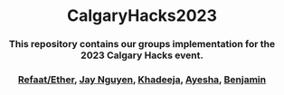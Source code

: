 <div align=center>
  <h1> CalgaryHacks2023 </h1>
  <h3> This repository contains our groups implementation for the 2023 Calgary Hacks event. </h3>
</div>

<div align=center>
  <h3> 
    <a href="https://github.com/Ether2003">Refaat/Ether</a>, 
    <a href="https://github.com/HongDucAnhNguyen">Jay Nguyen</a>,
    <a href="https://github.com/KhadeejaAbbas">Khadeeja</a>, 
    <a href="https://github.com/akhalil95">Ayesha</a>,
    <a href="https://github.com/benjysboxers">Benjamin</a>
  </h3>
</div>
